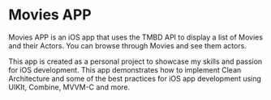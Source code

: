 # Movies APP
Movies APP is an iOS app that uses the TMBD API to display a list of Movies and their Actors. You can browse through Movies and see them actors.

This app is created as a personal project to showcase my skills and passion for iOS development. This app demonstrates how to implement Clean Architecture and some of the best practices for iOS app development using UIKIt, Combine, MVVM-C and more.
